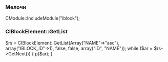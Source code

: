 <h3>Мелочи</h3>

CModule::IncludeModule("iblock");


<h3>CIBlockElement::GetList</h3>

$rs = CIBlockElement::GetList(Array("NAME"=>"asc"), array("IBLOCK_ID"=>1), false, false, array("ID", "NAME"));
while ($ar = $rs->GetNext()) {
    p($ar);
}
